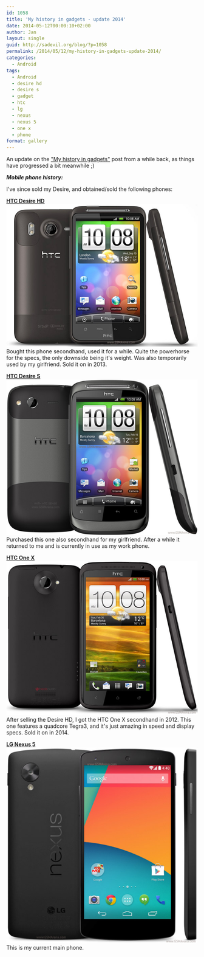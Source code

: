 ```yaml
---
id: 1058
title: 'My history in gadgets - update 2014'
date: 2014-05-12T00:00:10+02:00
author: Jan
layout: single
guid: http://sadevil.org/blog/?p=1058
permalink: /2014/05/12/my-history-in-gadgets-update-2014/
categories:
  - Android
tags:
  - Android
  - desire hd
  - desire s
  - gadget
  - htc
  - lg
  - nexus
  - nexus 5
  - one x
  - phone
format: gallery
---
```

An update on the ["My history in gadgets"](/2012/01/04/my-history-in-gadgets/) post from a while back, as things have progressed a bit meanwhile ;)

**_Mobile phone history:_**

I've since sold my Desire, and obtained/sold the following phones:

**[HTC Desire HD](http://www.gsmarena.com/htc_desire_hd-3468.php)   
![HTC Desire HD](/assets/images/2014/05/htc-desire-hd-new-1.jpg "HTC Desire HD")**    
Bought this phone secondhand, used it for a while. Quite the powerhorse for the specs, the only downside being it's weight. Was also temporarily used by my girlfriend. Sold it on in 2013.

**[HTC Desire S](http://www.gsmarena.com/htc_desire_s-3776.php)  
![HTC Desire S](/assets/images/2014/05/htc-desire-s-1.jpg "HTC Desire S")**  
Purchased this one also secondhand for my girlfriend. After a while it returned to me and is currently in use as my work phone.

**[HTC One X](http://www.gsmarena.com/htc_desire_s-3776.php)  
![HTC One X](/assets/images/2014/05/htc-one-x-1.jpg "HTC One X")**  
After selling the Desire HD, I got the HTC One X secondhand in 2012. This one features a quadcore Tegra3, and it's just amazing in speed and display specs. Sold it on in 2014.

**[LG Nexus 5](http://www.gsmarena.com/lg_nexus_5-5705.php)   
![LG Nexus 5](/assets/images/2014/05/lg-google-nexus-5-1.jpg "LG Nexus 5")**  
This is my current main phone.